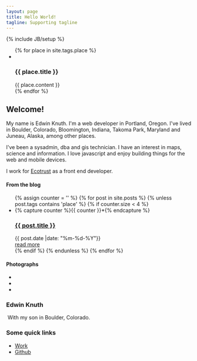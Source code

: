 ```yaml
---
layout: page
title: Hello World!
tagline: Supporting tagline
---
```

{% include JB/setup %}
<div class="container">
    <div class="row">
        <div class="span12">
            <!-- slider -->
            <div class="flexslider" id="map">
                <ul class="slides">
                    {% for place in site.tags.place %}
                    <li data-lat="{{place.lat}}" data-lng="{{place.lng}}" data-zoom="{{place.zoom}}" {% if forloop.first %}class="flex-active-slide"{% endif %}>                                
                      <div class="flex-caption hidden">
                            <h3>{{ place.title }}</h3>
                            {{ place.content }}
                            <!-- <div class="buttons">
                                <a href="{{ place.url }}" class="btn btn-1 pull-right">read more</a>
                            </div> -->
                        </div>
                    </li>
                    {% endfor %}
                </ul>
            </div>
            <span id="responsiveFlag">
            </span>
            <div class="block-slogan">
                <h2>
                    Welcome!
                </h2>
                <div>
                    <p>
                        My name is Edwin Knuth. I'm a web developer in Portland, Oregon. I've lived in Boulder,
                        Colorado, Bloomington, Indiana, Takoma Park, Maryland and Juneau, Alaska, among other
                        places.
                    </p>
                    <p>
                        I've been a sysadmin, dba and gis technician. I have an interest in maps, science
                        and information. I love javascript and enjoy building things for the web and mobile
                        devices.
                    </p>
                    <p>
                        I work for
                        <a href="http://ecotrust.org">Ecotrust</a>
                        as a front end developer.
                    </p>
                </div>
            </div>
        </div>
    </div>
</div>
<!-- content -->
<div id="content" class="content-extra">
    <div class="ic">
    </div>
    <div class="row-1">
        <div class="container">
            <div class="row">
                <article class="span12">
                    <h4>From the blog</h4>
                </article>
            </div>
            <div class="row">
                    <ul class="thumbnails thumbnails-1">
                        {% assign counter = '' %}
                        {% for post in site.posts %}
                            {% unless post.tags contains 'place' %}
                            {% if counter.size < 4 %}
                            <li class="span3">
                                {% capture counter %}{{ counter }}*{% endcapture %}
                                <div class="thumbnail thumbnail-1">
                                    <img src="{{BASE_PATH}}/assets/themes/map/img/blog-featured-01.jpg" alt="">
                                    <section>
                                        <a href="{{ post.url }}"><h3>{{ post.title }}</h3></a>
                                        <div class="meta">
                                            <time datetime="{{ post.date }}" class="date-1">
                                                <i class="icon-calendar">
                                                </i>
                                                {{ post.date |date: "%m-%d-%Y"}}
                                            </time>
                                            <!-- <div class="name-author">
                                                            <i class="icon-user">
                                                            </i>
                                                            <a href="#">Admin</a>
                                                        </div> -->
                                            <!-- <a href="#" class="comments"><i class="icon-comment"></i> 7 comments</a> -->
                                        </div>
                                        <div class="clear">
                                        </div>
                                        <a href="{{ post.url }}" class="btn btn-1">read more</a>
                                    </section>
                                </div>
                            </li>
                            {% endif %}
                            {% endunless %}
                        {% endfor %}
                    </ul>
            </div>
        </div>
    </div>
    <div class="row-1">
              <div class="container">
                <div class="row">
                  <article class="span12">
                    <h4>
                      Photographs
                    </h4>
                  </article>
                  <div class="clear">
                  </div>
                  <ul class="portfolio clearfix">
                    <li class="box">
                      <a href="{{BASE_PATH}}/assets/themes/map/img/image-blank.png" class="magnifier"><img alt="" src="{{BASE_PATH}}/assets/themes/map/img/work/1.jpg"></a>
                    </li>
                    <li class="box">
                      <a href="{{BASE_PATH}}/assets/themes/map/img/image-blank.png" class="magnifier"><img alt="" src="{{BASE_PATH}}/assets/themes/map/img/work/2.jpg"></a>
                    </li>
                    <li class="box">
                      <a href="{{BASE_PATH}}/assets/themes/map/img/image-blank.png" class="magnifier"><img alt="" src="{{BASE_PATH}}/assets/themes/map/img/work/3.jpg"></a>
                    </li>
          <!--           <li class="box">
                      <a href="{{BASE_PATH}}/assets/themes/map/img/image-blank.png" class="magnifier"><img alt="" src="{{BASE_PATH}}/assets/themes/map/img/work/4.jpg"></a>
                    </li> -->
                    <!-- <li class="box">
                      <a href="{{BASE_PATH}}/assets/themes/map/img/image-blank.png" class="magnifier"><img alt="" src="{{BASE_PATH}}/assets/themes/map/img/work/5.jpg"></a>
                    </li>
                    <li class="box">
                      <a href="{{BASE_PATH}}/assets/themes/map/img/image-blank.png" class="magnifier"><img alt="" src="{{BASE_PATH}}/assets/themes/map/img/work/6.jpg"></a>
                    </li>
                    <li class="box">
                      <a href="{{BASE_PATH}}/assets/themes/map/img/image-blank.png" class="magnifier"><img alt="" src="{{BASE_PATH}}/assets/themes/map/img/work/7.jpg"></a>
                    </li>
                    <li class="box">
                      <a href="{{BASE_PATH}}/assets/themes/map/img/image-blank.png" class="magnifier"><img alt="" src="{{BASE_PATH}}/assets/themes/map/img/work/8.jpg"></a>
                    </li> -->
                  </ul>
                </div>
              </div>
            </div>
    <div class="container">
        <div class="row">
            <article class="span6">
                <h3>
                    Edwin Knuth
                </h3>
                    <img src="http://farm3.staticflickr.com/2816/8974817223_f0241bda5a_d.jpg" alt=""/>
                            With my son in Boulder, Colorado.
            </article>
            <article class="span6">
                <h3>
                    Some quick links
                </h3>
                <div class="wrapper">
                    <ul class="list">
                        <li>
                            <a href="http://ecotrust.org">Work</a>
                        </li>
                        <li>
                            <a href="http://github.com/eknuth">Github</a>
                        </li>
                    </ul>
                </div>
            </article>
        </div>
    </div>
</div>